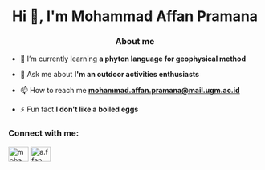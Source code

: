 <h1 align="center">Hi 👋, I'm Mohammad Affan Pramana</h1>
<h3 align="center">About me</h3>

- 🌱 I’m currently learning **a phyton language for geophysical method**

- 💬 Ask me about **I'm an outdoor activities enthusiasts**

- 📫 How to reach me **mohammad.affan.pramana@mail.ugm.ac.id**

- ⚡ Fun fact **I don't like a boiled eggs**

<h3 align="left">Connect with me:</h3>
<p align="left">
<a href="https://linkedin.com/in/mohammad affan pramana" target="blank"><img align="center" src="https://raw.githubusercontent.com/rahuldkjain/github-profile-readme-generator/master/src/images/icons/Social/linked-in-alt.svg" alt="mohammad affan pramana" height="30" width="40" /></a>
<a href="https://instagram.com/a.ffan__" target="blank"><img align="center" src="https://raw.githubusercontent.com/rahuldkjain/github-profile-readme-generator/master/src/images/icons/Social/instagram.svg" alt="a.ffan__" height="30" width="40" /></a>
</p>
